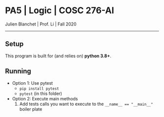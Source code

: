 # PA5 | Logic | COSC 276-AI
Julien Blanchet | Prof. Li | Fall 2020

---

## Setup

This program is built for (and relies on) **python 3.8+**.

## Running

* Option 1: Use pytest
    * `pip install pytest`
    * `pytest` (in this folder)
* Option 2: Execute main methods
    1. Add tests calls you want to execute to the `__name__ == "__main__"` boiler plate
    <!-- 2. Execute `python test_circuit_layout.py` and / or `test_map_coloring.py` -->
